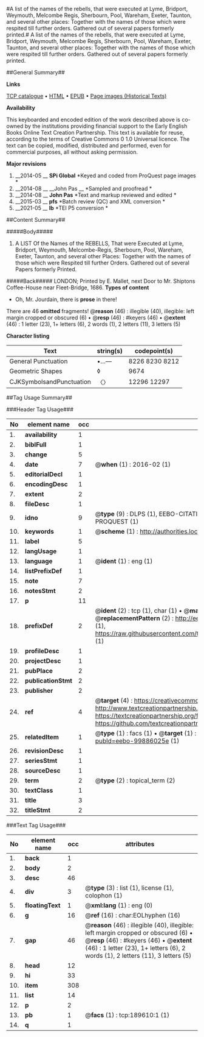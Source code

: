 #A list of the names of the rebells, that were executed at Lyme, Bridport, Weymouth, Melcombe Regis, Sherbourn, Pool, Wareham, Exeter, Taunton, and several other places: Together with the names of those which were respited till further orders. Gathered out of several papers formerly printed.#
A list of the names of the rebells, that were executed at Lyme, Bridport, Weymouth, Melcombe Regis, Sherbourn, Pool, Wareham, Exeter, Taunton, and several other places: Together with the names of those which were respited till further orders. Gathered out of several papers formerly printed.

##General Summary##

**Links**

[TCP catalogue](http://www.ota.ox.ac.uk/tcp/)  • 
[HTML](http://tei.it.ox.ac.uk/tcp/Texts-HTML/free/B26/B26067.html)  • 
[EPUB](http://tei.it.ox.ac.uk/tcp/Texts-EPUB/free/B26/B26067.epub) • 
[Page images (Historical Texts)](https://historicaltexts.jisc.ac.uk/eebo-99886025_189610e)

**Availability**

This keyboarded and encoded edition of the work described above is co-owned by the
    institutions providing financial support to the Early English Books Online Text Creation
    Partnership. This text is available for reuse, according to the terms of  Creative Commons 0 1.0 Universal
    licence. The text can be copied, modified, distributed and performed, even for commercial
    purposes, all without asking permission.

**Major revisions**

1. __2014-05 __ __SPi Global__ *Keyed and coded from ProQuest page images *
1. __2014-08 __ __John Pas __ *Sampled and proofread *
1. __2014-08 __ __John Pas__ *Text and markup reviewed and edited *
1. __2015-03 __ __pfs__ *Batch review (QC) and XML conversion *
1. __2021-05 __ __lb__ *TEI P5 conversion *

##Content Summary##

#####Body#####

1. A LIST Of the Names of the REBELLS, That were Executed at Lyme, Bridport, Weymouth, Melcombe-Regis, Sherbourn, Pool, Wareham, Exeter, Taunton, and several other Places: Together with the names of those which were Respited till further Orders. Gathered out of several Papers formerly Printed.

#####Back#####
LONDON; Printed by E. Mallet, next Door to Mr. Shiptons Coffee-House near Fleet-Bridge, 1686.
**Types of content**

  * Oh, Mr. Jourdain, there is **prose** in there!

There are 46 **omitted** fragments! 
 @__reason__ (46) : illegible (40), illegible: left margin cropped or obscured (6)  •  @__resp__ (46) : #keyers (46)  •  @__extent__ (46) : 1 letter (23), 1+ letters (6), 2 words (1), 2 letters (11), 3 letters (5)

**Character listing**


|Text|string(s)|codepoint(s)|
|---|---|---|
|General Punctuation|•…—|8226 8230 8212|
|Geometric Shapes|◊|9674|
|CJKSymbolsandPunctuation|〈〉|12296 12297|

##Tag Usage Summary##

###Header Tag Usage###

|No|element name|occ|attributes|
|---|---|---|---|
|1.|__availability__|1||
|2.|__biblFull__|1||
|3.|__change__|5||
|4.|__date__|7| @__when__ (1) : 2016-02 (1)|
|5.|__editorialDecl__|1||
|6.|__encodingDesc__|1||
|7.|__extent__|2||
|8.|__fileDesc__|1||
|9.|__idno__|9| @__type__ (9) : DLPS (1), EEBO-CITATION (1), VID (1), EEBO-PROQUEST (1), STC (4), PROQUEST (1)|
|10.|__keywords__|1| @__scheme__ (1) : http://authorities.loc.gov/ (1)|
|11.|__label__|5||
|12.|__langUsage__|1||
|13.|__language__|1| @__ident__ (1) : eng (1)|
|14.|__listPrefixDef__|1||
|15.|__note__|7||
|16.|__notesStmt__|2||
|17.|__p__|11||
|18.|__prefixDef__|2| @__ident__ (2) : tcp (1), char (1)  •  @__matchPattern__ (2) : ([0-9\-]+):([0-9IVX]+) (1), (.+) (1)  •  @__replacementPattern__ (2) : http://eebo.chadwyck.com/downloadtiff?vid=$1&page=$2 (1), https://raw.githubusercontent.com/textcreationpartnership/Texts/master/tcpchars.xml#$1 (1)|
|19.|__profileDesc__|1||
|20.|__projectDesc__|1||
|21.|__pubPlace__|2||
|22.|__publicationStmt__|2||
|23.|__publisher__|2||
|24.|__ref__|4| @__target__ (4) : https://creativecommons.org/publicdomain/zero/1.0/ (1), http://www.textcreationpartnership.org/docs/. (1), https://textcreationpartnership.org/faq/#faq05 (1), https://github.com/textcreationpartnership (1)|
|25.|__relatedItem__|1| @__type__ (1) : facs (1)  •  @__target__ (1) : https://data.historicaltexts.jisc.ac.uk/view?pubId=eebo-99886025e (1)|
|26.|__revisionDesc__|1||
|27.|__seriesStmt__|1||
|28.|__sourceDesc__|1||
|29.|__term__|2| @__type__ (2) : topical_term (2)|
|30.|__textClass__|1||
|31.|__title__|3||
|32.|__titleStmt__|2||


###Text Tag Usage###

|No|element name|occ|attributes|
|---|---|---|---|
|1.|__back__|1||
|2.|__body__|2||
|3.|__desc__|46||
|4.|__div__|3| @__type__ (3) : list (1), license (1), colophon (1)|
|5.|__floatingText__|1| @__xml:lang__ (1) : eng (0)|
|6.|__g__|16| @__ref__ (16) : char:EOLhyphen (16)|
|7.|__gap__|46| @__reason__ (46) : illegible (40), illegible: left margin cropped or obscured (6)  •  @__resp__ (46) : #keyers (46)  •  @__extent__ (46) : 1 letter (23), 1+ letters (6), 2 words (1), 2 letters (11), 3 letters (5)|
|8.|__head__|12||
|9.|__hi__|33||
|10.|__item__|308||
|11.|__list__|14||
|12.|__p__|2||
|13.|__pb__|1| @__facs__ (1) : tcp:189610:1 (1)|
|14.|__q__|1||
